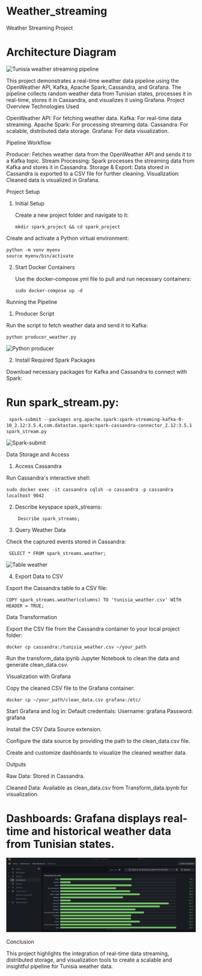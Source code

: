 # Weather_streaming

Weather Streaming Project

# Architecture Diagram
![Tunisia weather streaming pipeline](https://github.com/KhalilBouslah/Weather_streaming/blob/main/Weather_pipeline.png)


This project demonstrates a real-time weather data pipeline using the OpenWeather API, Kafka, Apache Spark, Cassandra, and Grafana. The pipeline collects random weather data from Tunisian states, processes it in real-time, stores it in Cassandra, and visualizes it using Grafana.
Project Overview
Technologies Used

  OpenWeather API: For fetching weather data.
  Kafka: For real-time data streaming.
  Apache Spark: For processing streaming data.
  Cassandra: For scalable, distributed data storage.
  Grafana: For data visualization.

Pipeline Workflow

  Producer: Fetches weather data from the OpenWeather API and sends it to a Kafka topic.
  Stream Processing: Spark processes the streaming data from Kafka and stores it in Cassandra.
  Storage & Export: Data stored in Cassandra is exported to a CSV file for further cleaning.
  Visualization: Cleaned data is visualized in Grafana.

Project Setup
1. Initial Setup

    Create a new project folder and navigate to it:

       mkdir spark_project && cd spark_project

Create and activate a Python virtual environment:

    python -m venv myenv
    source myenv/bin/activate

2. Start Docker Containers

    Use the docker-compose.yml file to pull and run necessary containers:

       sudo docker-compose up -d

Running the Pipeline
1. Producer Script

Run the script to fetch weather data and send it to Kafka:

    python producer_weather.py

![Python producer](https://github.com/KhalilBouslah/Weather_streaming/blob/main/Openweather_Api_producer.png)    

2. Install Required Spark Packages

Download necessary packages for  Kafka and Cassandra to connect with Spark:

# Run spark_stream.py:
     spark-submit --packages org.apache.spark:spark-streaming-kafka-0-10_2.12:3.5.4,com.datastax.spark:spark-cassandra-connector_2.12:3.5.1 spark_stream.py

![Spark-submit](https://github.com/KhalilBouslah/Weather_streaming/blob/main/spark_submit.png)


Data Storage and Access
1. Access Cassandra

Run Cassandra's interactive shell:

    sudo docker exec -it cassandra cqlsh -u cassandra -p cassandra localhost 9042

2. Describe keyspace spark_streams:

        Describe spark_streams;

3. Query Weather Data

Check the captured events stored in Cassandra:

     SELECT * FROM spark_streams.weather;
![Table weather](https://github.com/KhalilBouslah/Weather_streaming/blob/main/Cassandra_table.png)

     

4. Export Data to CSV

Export the Cassandra table to a CSV file:

    COPY spark_streams.weather(columns) TO 'tunisia_weather.csv' WITH HEADER = TRUE;

Data Transformation

  Export the CSV file from the Cassandra container to your local project folder:

    docker cp cassandra:/tunisia_weather.csv ~/your_path

  Run the transform_data.ipynb Jupyter Notebook to clean the data and generate clean_data.csv.

Visualization with Grafana

  Copy the cleaned CSV file to the Grafana container:

    docker cp ~/your_path/clean_data.csv grafana:/etc/

  Start Grafana and log in:
     Default credentials:
             Username: grafana
             Password: grafana

  Install the CSV Data Source extension.

  Configure the data source by providing the path to the clean_data.csv file.

  Create and customize dashboards to visualize the cleaned weather data.

Outputs

  Raw Data: Stored in Cassandra.
  
  Cleaned Data: Available as clean_data.csv from Transform_data.ipynb for visualization.
  
  # Dashboards: Grafana displays real-time and historical weather data from Tunisian states.
  
  ![Grafana](https://github.com/KhalilBouslah/Tunisia_weather_streaming_pipeline/blob/main/Grafana_Bar_gauge.png)

Conclusion

This project highlights the integration of real-time data streaming, distributed storage, and visualization tools to create a scalable and insightful pipeline for Tunisia weather data.
